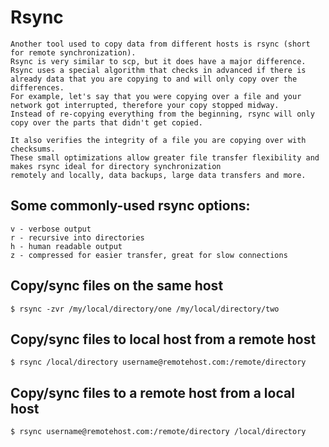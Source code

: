 # Rsync
    Another tool used to copy data from different hosts is rsync (short for remote synchronization). 
    Rsync is very similar to scp, but it does have a major difference. 
    Rsync uses a special algorithm that checks in advanced if there is already data that you are copying to and will only copy over the differences. 
    For example, let's say that you were copying over a file and your network got interrupted, therefore your copy stopped midway. 
    Instead of re-copying everything from the beginning, rsync will only copy over the parts that didn't get copied.

    It also verifies the integrity of a file you are copying over with checksums. 
    These small optimizations allow greater file transfer flexibility and makes rsync ideal for directory synchronization
    remotely and locally, data backups, large data transfers and more.

## Some commonly-used rsync options:

    v - verbose output
    r - recursive into directories
    h - human readable output
    z - compressed for easier transfer, great for slow connections
    
## Copy/sync files on the same host

    $ rsync -zvr /my/local/directory/one /my/local/directory/two
    
## Copy/sync files to local host from a remote host
    $ rsync /local/directory username@remotehost.com:/remote/directory

## Copy/sync files to a remote host from a local host
    $ rsync username@remotehost.com:/remote/directory /local/directory
